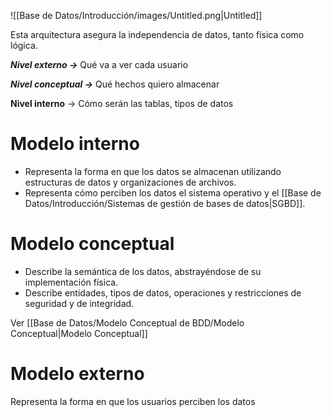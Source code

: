 ![[Base de Datos/Introducción/images/Untitled.png|Untitled]]

Esta arquitectura asegura la independencia de datos, tanto física como lógica.

***Nivel externo →*** Qué va a ver cada usuario

***Nivel conceptual →*** Qué hechos quiero almacenar

**Nivel interno** → Cómo serán las tablas, tipos de datos

# Modelo interno

- Representa la forma en que los datos se almacenan utilizando estructuras de datos y organizaciones de archivos.
- Representa cómo perciben los datos el sistema operativo y el [[Base de Datos/Introducción/Sistemas de gestión de bases de datos|SGBD]].

# Modelo conceptual

- Describe la semántica de los datos, abstrayéndose de su implementación física.
- Describe entidades, tipos de datos, operaciones y restricciones de seguridad y de integridad.

Ver [[Base de Datos/Modelo Conceptual de BDD/Modelo Conceptual|Modelo Conceptual]]

# Modelo externo

Representa la forma en que los usuarios perciben los datos